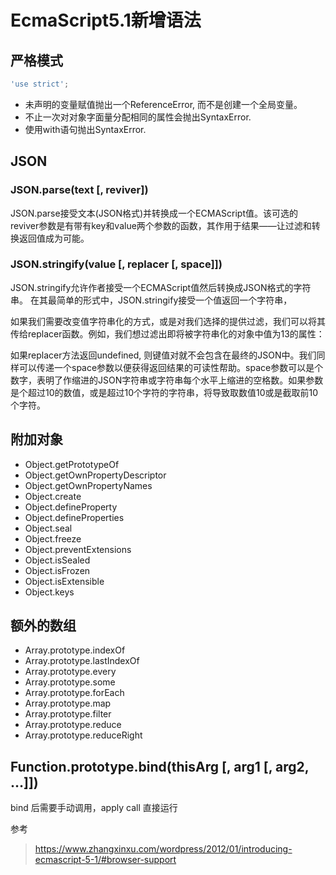 # EcmaScript5.1新增语法

## 严格模式
```js
'use strict';
```
- 未声明的变量赋值抛出一个ReferenceError, 而不是创建一个全局变量。
- 不止一次对对象字面量分配相同的属性会抛出SyntaxError.
- 使用with语句抛出SyntaxError.

## JSON

### JSON.parse(text [, reviver])
JSON.parse接受文本(JSON格式)并转换成一个ECMAScript值。该可选的reviver参数是有带有key和value两个参数的函数，其作用于结果——让过滤和转换返回值成为可能。

### JSON.stringify(value [, replacer [, space]])
JSON.stringify允许作者接受一个ECMAScript值然后转换成JSON格式的字符串。 在其最简单的形式中，JSON.stringify接受一个值返回一个字符串，

如果我们需要改变值字符串化的方式，或是对我们选择的提供过滤，我们可以将其传给replacer函数。例如，我们想过滤出即将被字符串化的对象中值为13的属性：

如果replacer方法返回undefined, 则键值对就不会包含在最终的JSON中。我们同样可以传递一个space参数以便获得返回结果的可读性帮助。space参数可以是个数字，表明了作缩进的JSON字符串或字符串每个水平上缩进的空格数。如果参数是个超过10的数值，或是超过10个字符的字符串，将导致取数值10或是截取前10个字符。

## 附加对象
- Object.getPrototypeOf
- Object.getOwnPropertyDescriptor
- Object.getOwnPropertyNames
- Object.create
- Object.defineProperty
- Object.defineProperties
- Object.seal
- Object.freeze
- Object.preventExtensions
- Object.isSealed
- Object.isFrozen
- Object.isExtensible
- Object.keys

## 额外的数组
- Array.prototype.indexOf
- Array.prototype.lastIndexOf
- Array.prototype.every
- Array.prototype.some
- Array.prototype.forEach
- Array.prototype.map
- Array.prototype.filter
- Array.prototype.reduce
- Array.prototype.reduceRight

## Function.prototype.bind(thisArg [, arg1 [, arg2, …]])
bind 后需要手动调用，apply call 直接运行

参考
> https://www.zhangxinxu.com/wordpress/2012/01/introducing-ecmascript-5-1/#browser-support
